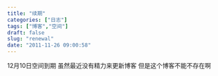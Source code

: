 ```yaml
---
title: "续期"
categories: ["日志"]
tags: ["博客","空间"]
draft: false
slug: "renewal"
date: "2011-11-26 09:00:58"
---
```


12月10日空间到期
虽然最近没有精力来更新博客
但是这个博客不能不存在啊
